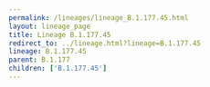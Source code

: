 ```yaml
---
permalink: /lineages/lineage_B.1.177.45.html
layout: lineage_page
title: Lineage B.1.177.45
redirect_to: ../lineage.html?lineage=B.1.177.45
lineage: B.1.177.45
parent: B.1.177
children: ['B.1.177.45']
---
```

